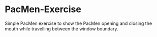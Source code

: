 # PacMen-Exercise
Simple PacMen exercise to show the PacMen opening and closing the mouth while travelling between the window boundary.
